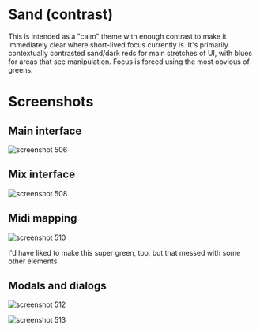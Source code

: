 # Sand (contrast)

This is intended as a "calm" theme with enough contrast to make it immediately clear where short-lived focus currently is. It's primarily contextually contrasted sand/dark reds for main stretches of UI, with blues for areas that see manipulation. Focus is forced using the most obvious of greens.

# Screenshots

## Main interface

![screenshot 506](https://user-images.githubusercontent.com/177243/97910684-f1dd1180-1cfe-11eb-89ef-6d22b8d23269.png)

## Mix interface

![screenshot 508](https://user-images.githubusercontent.com/177243/97910703-f4d80200-1cfe-11eb-9ff7-e951cda186b4.png)

## Midi mapping

![screenshot 510](https://user-images.githubusercontent.com/177243/97910710-f86b8900-1cfe-11eb-978e-10e5f72c61b8.png)

I'd have liked to make this super green, too, but that messed with some other elements.

## Modals and dialogs

![screenshot 512](https://user-images.githubusercontent.com/177243/97910718-fb667980-1cfe-11eb-8470-fec3d135fc50.png)

![screenshot 513](https://user-images.githubusercontent.com/177243/97910727-fefa0080-1cfe-11eb-8a27-2034f474f02e.png)


